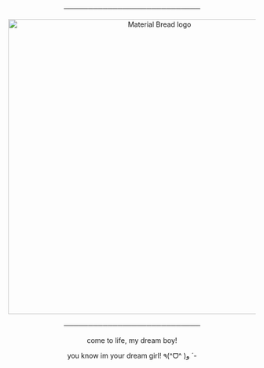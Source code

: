 <p align="center">
────────────────────────────
</p>

<p align="center">
    <img width="600" src="https://github.com/user-attachments/assets/7b57a1ca-1820-4035-9ee7-a3b377a7dd5f" alt="Material Bread logo">
</p>

<p align="center">
────────────────────────────
</p>

<p align="center">
come to life, my dream boy!
</p>

<p align="center">
you know im your dream girl! ٩(^ᗜ^ )و ´-
</p>
